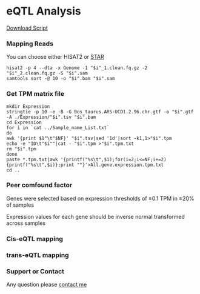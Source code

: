 
# eQTL Analysis

[Download Script](https://github.com/WentaoCai/eQTL-analysis/) 

### Mapping Reads

You can choose either HISAT2 or [STAR](https://github.com/WentaoCai/RNA-seq/wiki)

    hisat2 -p 4 --dta -x Genome -1 "$i"_1.clean.fq.gz -2 "$i"_2.clean.fq.gz -S "$i".sam
    samtools sort -@ 10 -o "$i".bam "$i".sam

### Get TPM matrix file

    mkdir Expression
    stringtie -p 10 -e -B -G Bos_taurus.ARS-UCD1.2.96.chr.gtf -o "$i".gtf -A ./Expression/"$i".tsv "$i".bam
    cd Expression
    for i in `cat ../Sample_name_List.txt`
    do
    awk '{print $1"\t"$NF}' "$i".tsv|sed '1d'|sort -k1,1>"$i".tpm
    echo -e "ID\t"$i""|cat - "$i".tpm >"$i".tpm.txt
    rm "$i".tpm
    done
    paste *.tpm.txt|awk '{printf("%s\t",$1);for(i=2;i<=NF;i+=2){printf("%s\t",$i)};print ""}'>All.gene.expression.tpm.txt
    cd ..


### Peer comfound factor

 Genes were selected based on expression thresholds of ≥0.1 TPM in ≥20% of samples
 
 Expression values for each gene should be inverse normal transformed across samples
 
 



### Cis-eQTL mapping




### trans-eQTL mapping








### Support or Contact

Any question please [contact me](https://github.com/WentaoCai)
